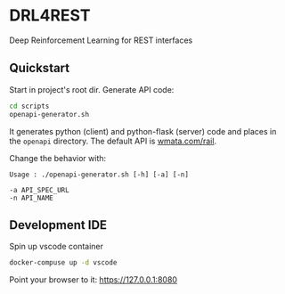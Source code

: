 # DRL4REST
Deep Reinforcement Learning for REST interfaces


## Quickstart

Start in project's root dir. Generate API code:  
```bash
cd scripts
openapi-generator.sh
```
It generates python (client) and python-flask (server) code and places in the `openapi` directory. The default API is [wmata.com/rail](https://raw.githubusercontent.com/APIs-guru/openapi-directory/master/APIs/wmata.com/rail-station/1.0/swagger.yaml). 

Change the behavior with:
```
Usage : ./openapi-generator.sh [-h] [-a] [-n]

-a API_SPEC_URL
-n API_NAME 
```


## Development IDE

Spin up vscode container

```bash
docker-compuse up -d vscode
```

Point your browser to it: https://127.0.0.1:8080

